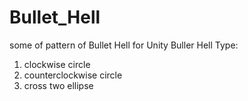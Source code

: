 # Bullet_Hell
some of pattern of Bullet Hell
for Unity
Buller Hell Type:
1. clockwise circle
2. counterclockwise circle
3. cross two ellipse
